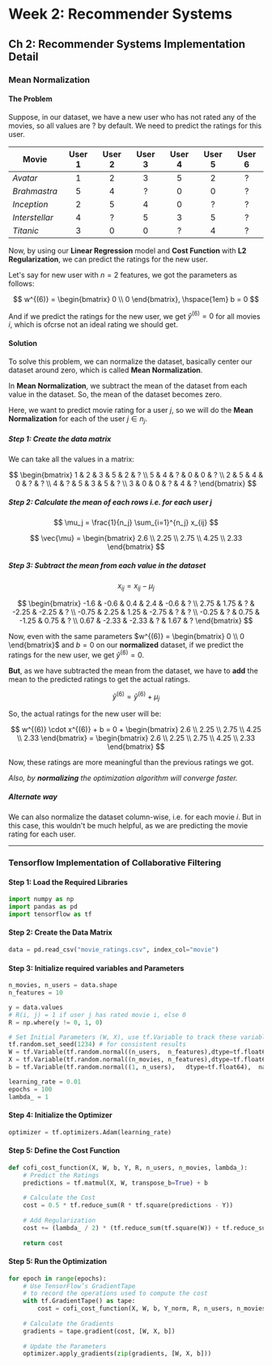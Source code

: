 # Week 2: Recommender Systems

## Ch 2: Recommender Systems Implementation Detail

### Mean Normalization

#### The Problem

Suppose, in our dataset, we have a new user who has not rated any of the movies, so all values are $?$ by default. We need to predict the ratings for this user.

| Movie          | User 1 | User 2 | User 3 | User 4 | User 5 | User 6 |
| -------------- | :----: | :----: | :----: | :----: | :----: | :----: |
| *Avatar*       |   1    |   2    |   3    |   5    |   2    |   ?    |
| *Brahmastra*   |   5    |   4    |   ?    |   0    |   0    |   ?    |
| *Inception*    |   2    |   5    |   4    |   0    |   ?    |   ?    |
| *Interstellar* |   4    |   ?    |   5    |   3    |   5    |   ?    |
| *Titanic*      |   3    |   0    |   0    |   ?    |   4    |   ?    |


Now, by using our **Linear Regression** model and **Cost Function** with **L2 Regularization**, we can predict the ratings for the new user.

Let's say for new user with $n=2$ features, we got the parameters as follows:

$$ w^{(6)} = \begin{bmatrix} 0 \\ 0 \end{bmatrix}, \hspace{1em} b = 0 $$

And if we predict the ratings for the new user, we get $\hat{y}^{(6)} = 0$ for all movies $i$, which is ofcrse not an ideal rating we should get.

#### Solution

To solve this problem, we can normalize the dataset, basically center our dataset around zero, which is called **Mean Normalization**.

In **Mean Normalization**, we subtract the mean of the dataset from each value in the dataset. So, the mean of the dataset becomes zero.

Here, we want to predict movie rating for a user $j$, so we will do the **Mean Normalization** for each of the user $j \in n_j$.

##### Step 1: Create the data matrix
We can take all the values in a matrix:

$$ \begin{bmatrix} 1 & 2 & 3 & 5 & 2 & ? \\ 5 & 4 & ? & 0 & 0 & ? \\ 2 & 5 & 4 & 0 & ? & ? \\ 4 & ? & 5 & 3 & 5 & ? \\ 3 & 0 & 0 & ? & 4 & ? \end{bmatrix} $$

##### Step 2: Calculate the mean of each rows i.e. for each user $j$

$$ \mu_j = \frac{1}{n_j} \sum_{i=1}^{n_j} x_{ij} $$

$$ \vec{\mu} = \begin{bmatrix} 2.6 \\ 2.25 \\ 2.75 \\ 4.25 \\ 2.33 \end{bmatrix} $$

##### Step 3: Subtract the mean from each value in the dataset

$$ x_{ij} = x_{ij} - \mu_j $$

$$ \begin{bmatrix} -1.6 & -0.6 & 0.4 & 2.4 & -0.6 & ? \\ 2.75 & 1.75 & ? & -2.25 & -2.25 & ? \\ -0.75 & 2.25 & 1.25 & -2.75 & ? & ? \\ -0.25 & ? & 0.75 & -1.25 & 0.75 & ? \\ 0.67 & -2.33 & -2.33 & ? & 1.67 & ? \end{bmatrix} $$

Now, even with the same parameters $w^{(6)} = \begin{bmatrix} 0 \\ 0 \end{bmatrix}$ and $b = 0$ on our **normalized** dataset, if we predict the ratings for the new user, we get $\hat{y}^{(6)} = 0$.

**But**, as we have subtracted the mean from the dataset, we have to **add** the mean to the predicted ratings to get the actual ratings.

$$ \hat{y}^{(6)} = \hat{y}^{(6)} + \mu_j $$

So, the actual ratings for the new user will be:

$$ w^{(6)} \cdot x^{(6)} + b = 0 + \begin{bmatrix} 2.6 \\ 2.25 \\ 2.75 \\ 4.25 \\ 2.33 \end{bmatrix} = \begin{bmatrix} 2.6 \\ 2.25 \\ 2.75 \\ 4.25 \\ 2.33 \end{bmatrix} $$

Now, these ratings are more meaningful than the previous ratings we got.

_Also, by **normalizing** the optimization algorithm will converge faster._

##### Alternate way
We can also normalize the dataset column-wise, i.e. for each movie $i$.
But in this case, this wouldn't be much helpful, as we are predicting the movie rating for each user.

---

### Tensorflow Implementation of Collaborative Filtering

#### Step 1: Load the Required Libraries

```python
import numpy as np
import pandas as pd
import tensorflow as tf
```

#### Step 2: Create the Data Matrix

```python
data = pd.read_csv("movie_ratings.csv", index_col="movie")
```

#### Step 3: Initialize required variables and Parameters

```python
n_movies, n_users = data.shape
n_features = 10

y = data.values
# R(i, j) = 1 if user j has rated movie i, else 0
R = np.where(y != 0, 1, 0)

# Set Initial Parameters (W, X), use tf.Variable to track these variables
tf.random.set_seed(1234) # for consistent results
W = tf.Variable(tf.random.normal((n_users,  n_features),dtype=tf.float64),  name='W')
X = tf.Variable(tf.random.normal((n_movies, n_features),dtype=tf.float64),  name='X')
b = tf.Variable(tf.random.normal((1, n_users),   dtype=tf.float64),  name='b')

learning_rate = 0.01
epochs = 100
lambda_ = 1
```

#### Step 4: Initialize the Optimizer

```python
optimizer = tf.optimizers.Adam(learning_rate)
```

#### Step 5: Define the Cost Function

```python
def cofi_cost_function(X, W, b, Y, R, n_users, n_movies, lambda_):
    # Predict the Ratings
    predictions = tf.matmul(X, W, transpose_b=True) + b
    
    # Calculate the Cost
    cost = 0.5 * tf.reduce_sum(R * tf.square(predictions - Y))
    
    # Add Regularization
    cost += (lambda_ / 2) * (tf.reduce_sum(tf.square(W)) + tf.reduce_sum(tf.square(X)))
    
    return cost
```



#### Step 5: Run the Optimization

```python
for epoch in range(epochs):
    # Use TensorFlow’s GradientTape
    # to record the operations used to compute the cost 
    with tf.GradientTape() as tape:
        cost = cofi_cost_function(X, W, b, Y_norm, R, n_users, n_movies, lambda_)
        
    # Calculate the Gradients
    gradients = tape.gradient(cost, [W, X, b])
    
    # Update the Parameters
    optimizer.apply_gradients(zip(gradients, [W, X, b]))
```


